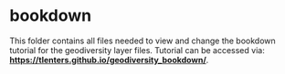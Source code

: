 # bookdown

This folder contains all files needed to view and change the bookdown tutorial for the geodiversity layer files. Tutorial can be accessed via: **https://tlenters.github.io/geodiversity_bookdown/**.